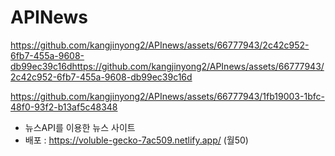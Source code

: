 # APINews
https://github.com/kangjinyong2/APInews/assets/66777943/2c42c952-6fb7-455a-9608-db99ec39c16dhttps://github.com/kangjinyong2/APInews/assets/66777943/2c42c952-6fb7-455a-9608-db99ec39c16d


https://github.com/kangjinyong2/APInews/assets/66777943/1fb19003-1bfc-48f0-93f2-b13af5c48348


* 뉴스API를 이용한 뉴스 사이트
* 배포 : https://voluble-gecko-7ac509.netlify.app/ (월50)
  

